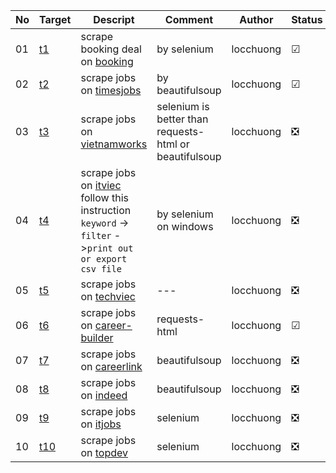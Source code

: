 |No|Target|Descript|Comment|Author|Status|
|---|---|---|---|---|---|
|01|[t1](/scrape/t1)|scrape booking deal on [booking](https://www.booking.com/)|by selenium|locchuong|☑|
|02|[t2](/scrape/t2)|scrape jobs on [timesjobs](https://www.timesjobs.com/)|by beautifulsoup|locchuong|☑|
|03|[t3](scrape/t3)|scrape jobs on [vietnamworks](https://www.vietnamworks.com/)|selenium is better than requests-html or beautifulsoup|locchuong|❎|
|04|[t4](scrape/t4)|scrape jobs on [itviec](https://itviec.com/) follow this instruction `keyword` -> `filter` ->`print out or export csv file`|by selenium on windows|locchuong|❎|
|05|[t5](scrape/t5)|scrape jobs on [techviec](https://techviec.com/)|---|locchuong|❎|
|06|[t6](scrape/t6)|scrape jobs on [career-builder](https://careerbuilder.vn/)|requests-html|locchuong|☑|
|07|[t7](scrape/t7)|scrape jobs on [careerlink](https://www.careerlink.vn/)|beautifulsoup|locchuong|❎|
|08|[t8](scrape/t8)|scrape jobs on [indeed](https://vn.indeed.com/)|beautifulsoup|locchuong|❎|
|09|[t9](scrape/t9)|scrape jobs on [itjobs](https://www.itjobs.com.vn/)|selenium|locchuong|❎|
|10|[t10](scrape/t10)|scrape jobs on [topdev](https://topdev.vn/)|selenium|locchuong|❎|